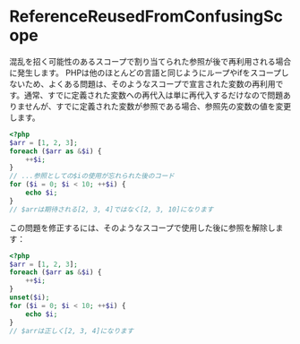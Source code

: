 # ReferenceReusedFromConfusingScope
混乱を招く可能性のあるスコープで割り当てられた参照が後で再利用される場合に発生します。
PHPは他のほとんどの言語と同じようにループやifをスコープしないため、よくある問題は、そのようなスコープで宣言された変数の再利用です。通常、すでに定義された変数への再代入は単に再代入するだけなので問題ありませんが、すでに定義された変数が参照である場合、参照先の変数の値を変更します。

```php
<?php
$arr = [1, 2, 3];
foreach ($arr as &$i) {
    ++$i;
}
// ...参照としての$iの使用が忘れられた後のコード
for ($i = 0; $i < 10; ++$i) {
    echo $i;
}
// $arrは期待される[2, 3, 4]ではなく[2, 3, 10]になります
```

この問題を修正するには、そのようなスコープで使用した後に参照を解除します：

```php
<?php
$arr = [1, 2, 3];
foreach ($arr as &$i) {
    ++$i;
}
unset($i);
for ($i = 0; $i < 10; ++$i) {
    echo $i;
}
// $arrは正しく[2, 3, 4]になります
```
